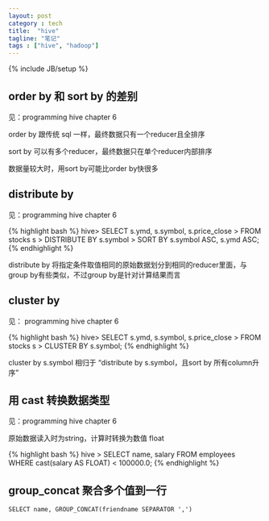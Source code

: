 ```yaml
---
layout: post
category : tech
title:  "hive"
tagline: "笔记"
tags : ["hive", "hadoop"] 
---
```

{% include JB/setup %}

## order by 和 sort by 的差别

见：programming hive chapter 6

order by 跟传统 sql 一样，最终数据只有一个reducer且全排序

sort by 可以有多个reducer，最终数据只在单个reducer内部排序

数据量较大时，用sort by可能比order by快很多 

## distribute by

见：programming hive chapter 6

{% highlight bash %}
hive> SELECT s.ymd, s.symbol, s.price_close
    > FROM stocks s
    > DISTRIBUTE BY s.symbol
    > SORT BY  s.symbol ASC, s.ymd ASC;
{% endhighlight %}

distribute by 将指定条件取值相同的原始数据划分到相同的reducer里面，与group by有些类似，不过group by是针对计算结果而言

## cluster by

见： programming hive chapter 6

{% highlight bash %}
hive> SELECT s.ymd, s.symbol, s.price_close
    > FROM stocks s
    > CLUSTER BY s.symbol;
{% endhighlight %}

cluster by s.symbol 相归于 “distribute by s.symbol，且sort by 所有column升序” 

## 用 cast 转换数据类型

见：programming hive chapter 6

原始数据读入时为string，计算时转换为数值 float

{% highlight bash %}
hive > SELECT name, salary FROM employees
WHERE cast(salary AS FLOAT) < 100000.0; 
{% endhighlight %}

## group_concat 聚合多个值到一行

``SELECT name, GROUP_CONCAT(friendname SEPARATOR ',')``
